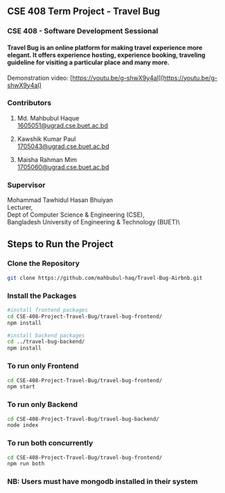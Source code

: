 ## CSE 408 Term Project - Travel Bug

### CSE 408 - Software Development Sessional

#### Travel Bug is an online platform for making travel experience more elegant. It offers experience hosting, experience booking, traveling guideline for visiting a particular place and many more.

Demonstration video: [https://youtu.be/g-shwX9y4aI](https://youtu.be/g-shwX9y4aI)

### Contributors

1. Md. Mahbubul Haque\
   1605051@ugrad.cse.buet.ac.bd

2. Kawshik Kumar Paul\
   1705043@ugrad.cse.buet.ac.bd
3. Maisha Rahman Mim\
   1705060@ugrad.cse.buet.ac.bd

### Supervisor

Mohammad Tawhidul Hasan Bhuiyan\
Lecturer,\
Dept of Computer Science & Engineering (CSE),\
Bangladesh University of Engineering & Technology (BUET)\

## Steps to Run the Project

### Clone the Repository

```sh
git clone https://github.com/mahbubul-haq/Travel-Bug-Airbnb.git
```

### Install the Packages

```sh
#install frontend packages
cd CSE-408-Project-Travel-Bug/travel-bug-frontend/
npm install

#install backend packages
cd ../travel-bug-backend/
npm install
```

### To run only Frontend

```sh
cd CSE-408-Project-Travel-Bug/travel-bug-frontend/
npm start
```

### To run only Backend

```sh
cd CSE-408-Project-Travel-Bug/travel-bug-backend/
node index
```

### To run both concurrently

```sh
cd CSE-408-Project-Travel-Bug/travel-bug-frontend/
npm run both
```

### NB: Users must have mongodb installed in their system
